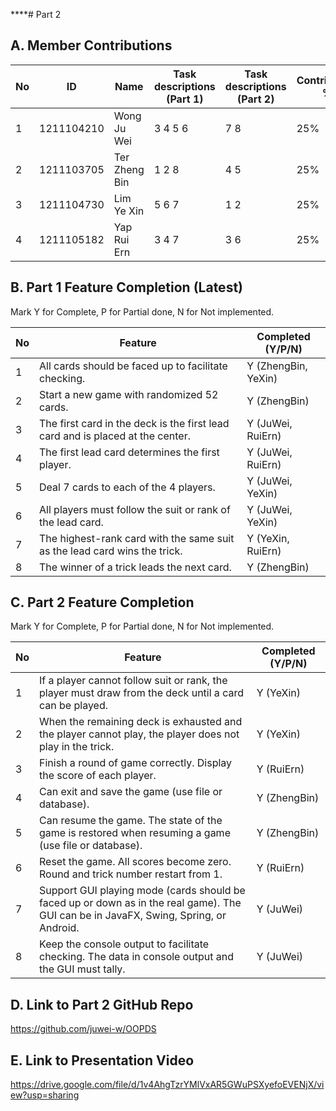 ****# Part 2

## A. Member Contributions

No | ID         | Name          | Task descriptions (Part 1) | Task descriptions (Part 2) | Contribution %
-- | ---------- | ------------- | -------------------------- | -------------------------- | --------------
1  | 1211104210 | Wong Ju Wei   |      3 4 5 6               |      7 8                   | 25%
2  | 1211103705 | Ter Zheng Bin |      1 2 8                 |      4 5                   | 25%
3  | 1211104730 | Lim Ye Xin    |      5 6 7                 |      1 2                   | 25%
4  | 1211105182 | Yap Rui Ern   |      3 4 7                 |      3 6                   | 25%
 

## B. Part 1 Feature Completion (Latest)

Mark Y for Complete, P for Partial done, N for Not implemented.

No | Feature                                                                         | Completed (Y/P/N)
-- | ------------------------------------------------------------------------------- | -----------------
1  | All cards should be faced up to facilitate checking.                            | Y (ZhengBin, YeXin)
2  | Start a new game with randomized 52 cards.                                      | Y (ZhengBin)
3  | The first card in the deck is the first lead card and is placed at the center.  | Y (JuWei, RuiErn)
4  | The first lead card determines the first player.                                | Y (JuWei, RuiErn)
5  | Deal 7 cards to each of the 4 players.                                          | Y (JuWei, YeXin)
6  | All players must follow the suit or rank of the lead card.                      | Y (JuWei, YeXin)
7  | The highest-rank card with the same suit as the lead card wins the trick.       | Y (YeXin, RuiErn)
8  | The winner of a trick leads the next card.                                      | Y (ZhengBin)


## C. Part 2 Feature Completion

Mark Y for Complete, P for Partial done, N for Not implemented.

No | Feature                                                                                                                     | Completed (Y/P/N)
-- | --------------------------------------------------------------------------------------------------------------------------- | -----------------
1  | If a player cannot follow suit or rank, the player must draw from the deck until a card can be played.                                | Y (YeXin)
2  | When the remaining deck is exhausted and the player cannot play, the player does not play in the trick.                               | Y (YeXin)
3  | Finish a round of game correctly. Display the score of each player.                                                                   | Y (RuiErn)
4  | Can exit and save the game (use file or database).                                                                                    | Y (ZhengBin)
5  | Can resume the game. The state of the game is restored when resuming a game (use file or database).                                   | Y (ZhengBin)
6  | Reset the game. All scores become zero. Round and trick number restart from 1.                                                        | Y (RuiErn)
7  | Support GUI playing mode (cards should be faced up or down as in the real game). The GUI can be in JavaFX, Swing, Spring, or Android. | Y (JuWei)
8  | Keep the console output to facilitate checking. The data in console output and the GUI must tally.                                    | Y (JuWei)


## D. Link to Part 2 GitHub Repo
https://github.com/juwei-w/OOPDS

## E. Link to Presentation Video
https://drive.google.com/file/d/1v4AhgTzrYMlVxAR5GWuPSXyefoEVENjX/view?usp=sharing